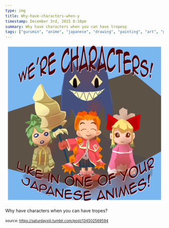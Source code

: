 ```yaml
---
type: img
title: Why-have-characters-when-y
timestamp: December 3rd, 2015 8:10pm
summary: Why have characters when you can have tropesp 
tags: ["gurumin", "anime", "japanese", "drawing", "painting", "art", "game"]
---
```

<img src="../media/134502569594.png"/>
                                                                                          <div class="caption"><p>Why have characters when you can have tropes?</p> </div>
                                    
                
                
                
                
                                
<small>source: https://saturdayxiii.tumblr.com/post/134502569594</small>